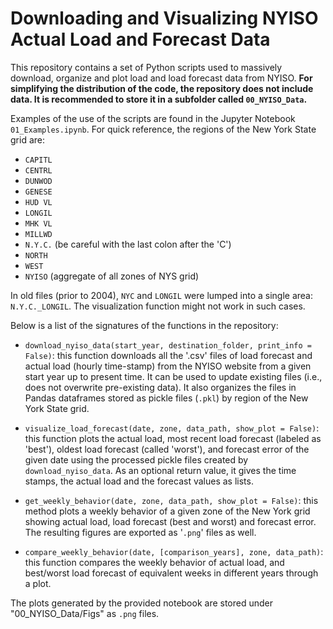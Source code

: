 Downloading and Visualizing NYISO Actual Load and Forecast Data
===============================================================

This repository contains a set of Python scripts used to massively download, organize and plot load and load forecast data from NYISO. **For simplifying the distribution of the code, the repository does not include data. It is recommended to store it in a subfolder called `00_NYISO_Data`.**

Examples of the use of the scripts are found in the Jupyter Notebook `01_Examples.ipynb`. For quick reference, the regions of the New York State grid are:

- `CAPITL`
- `CENTRL`
- `DUNWOD`
- `GENESE`
- `HUD VL`
- `LONGIL`
- `MHK VL`
- `MILLWD`
- `N.Y.C.` (be careful with the last colon after the 'C')
- `NORTH`
- `WEST`
- `NYISO` (aggregate of all zones of NYS grid)

In old files (prior to 2004), `NYC` and `LONGIL` were lumped into a single area: `N.Y.C._LONGIL`. The visualization function might not work in such cases.

Below is a list of the signatures of the functions in the repository:

- `download_nyiso_data(start_year, destination_folder, print_info = False)`: this function downloads all the '.csv' files of load forecast and actual load (hourly time-stamp) from the NYISO website from a given start year up to present time. It can be used to update existing files (i.e., does not overwrite pre-existing data). It also organizes the files in Pandas dataframes stored as pickle files (`.pkl`) by region of the New York State grid.

- `visualize_load_forecast(date, zone, data_path, show_plot = False)`: this function plots the actual load, most recent load forecast (labeled as 'best'), oldest load forecast (called 'worst'), and forecast error of the given date using the processed pickle files created by `download_nyiso_data`. As an optional return value, it gives the time stamps, the actual load and the forecast values as lists.

- `get_weekly_behavior(date, zone, data_path, show_plot = False)`: this method plots a weekly behavior of a given zone of the New York grid showing actual load, load forecast (best and worst) and forecast error. The resulting figures are exported as '`.png`' files as well.

- `compare_weekly_behavior(date, [comparison_years], zone, data_path)`: this function compares the weekly behavior of actual load, and best/worst load forecast of equivalent weeks in different years through a plot. 

The plots generated by the provided notebook are stored under "00_NYISO_Data/Figs" as `.png` files.
